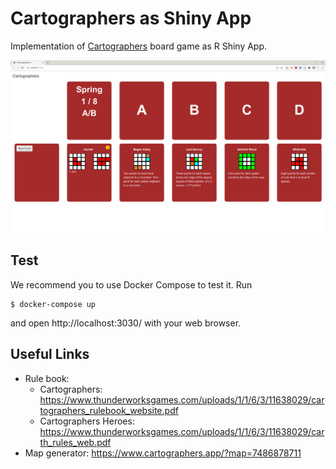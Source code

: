 # Cartographers as Shiny App

Implementation of [Cartographers](https://www.thunderworksgames.com/cartographers.html) board game as R Shiny App.

![Screenshot](.github/screenshot.png)

## Test

We recommend you to use Docker Compose to test it.
Run

```
$ docker-compose up
```

and open http://localhost:3030/ with your web browser.

## Useful Links

- Rule book:
  - Cartographers: https://www.thunderworksgames.com/uploads/1/1/6/3/11638029/cartographers_rulebook_website.pdf
  - Cartographers Heroes: https://www.thunderworksgames.com/uploads/1/1/6/3/11638029/carth_rules_web.pdf
- Map generator: https://www.cartographers.app/?map=7486878711
